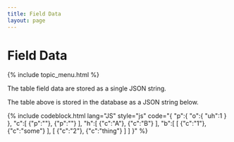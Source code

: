 ```yaml
---
title: Field Data
layout: page
---
```


<h1>Field Data</h1>

{% include topic_menu.html %}

The table field data are stored as a single JSON string.



The table above is stored in the database as a JSON string below.

{% include codeblock.html
lang="JS"
style="js"
code="{
	"p":{
		"o":{
			"uh":1
		}
	},
	"c":[
		{"p":""},
		{"p":""}
	],
	"h":[
		{"c":"A"},
		{"c":"B"}
	],
	"b":[
		[
			{"c":"1"},
			{"c":"some"}
		],
		[
			{"c":"2"},
			{"c":"thing"}
		]
	]
}"
%}
